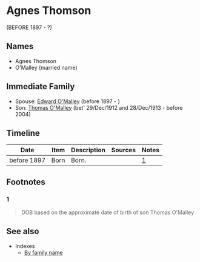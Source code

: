 ﻿---
layout: person
subject_key: i96590245
permalink: /people/i96590245
---

# Agnes Thomson
(BEFORE 1897 - ?)

## Names

* Agnes Thomson
* O'Malley (married name)

## Immediate Family

* Spouse: [Edward O'Malley](./@i76741424@-edward-o'malley-b1897-d.md) (before 1897 - )
* Son: [Thomas O'Malley](./@i12568152@-thomas-o'malley-b1912-12-29~1913-12-28-d2004.md) (bet' 29/Dec/1912 and 28/Dec/1913 - before 2004)

## Timeline

Date | Item | Description | Sources | Notes
---|---|---|---|---
before 1897 | Born | Born. |  | [1](#1)

## Footnotes

### 1

> DOB based on the approximate date of birth of son Thomas O'Malley
>



## See also

- Indexes
  - [By family name](../index-by-family-name.md)
